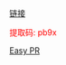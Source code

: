 [链接]( https://pan.baidu.com/s/1uXyQb6r1OYEonNsKAwGUlg) 

<font color=red>提取码: pb9x </font>

[Easy PR](https://gitee.com/easypr/EasyPR)

